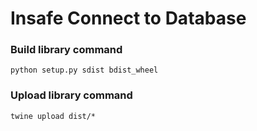 # Insafe Connect to Database

### Build library command
`python setup.py sdist bdist_wheel`

### Upload library command
`twine upload dist/*`

